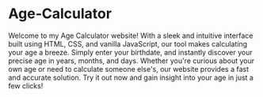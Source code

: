 # Age-Calculator

Welcome to my Age Calculator website! With a sleek and intuitive interface built using HTML, CSS, and vanilla JavaScript, our tool makes calculating your age a breeze. Simply enter your birthdate, and instantly discover your precise age in years, months, and days. Whether you're curious about your own age or need to calculate someone else's, our website provides a fast and accurate solution. Try it out now and gain insight into your age in just a few clicks!
